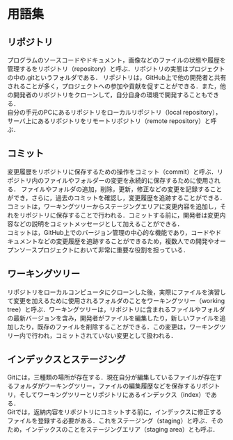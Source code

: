 # 用語集

## リポジトリ
プログラムのソースコードやドキュメント，画像などのファイルの状態や履歴を管理するをリポジトリ（repository）と呼ぶ．リポジトリの実態はプロジェクトの中の.gitというフォルダである．
リポジトリは，GitHub上で他の開発者と共有されることが多く，プロジェクトへの参加や貢献を促すことができる．また，他の開発者のリポジトリをクローンして，自分自身の環境で開発することもできる．
<br>
自分の手元のPCにあるリポジトリをローカルリポジトリ（local repository），サーバ上にあるリポジトリをリモートリポジトリ（remote repository）と呼ぶ．

## コミット
変更履歴をリポジトリに保存するための操作をコミット（commit）と呼ぶ．リポジトリ内のファイルやフォルダーの変更を永続的に保存するために使用される．
ファイルやフォルダの追加，削除，更新，修正などの変更を記録することができ，さらに，過去のコミットを確認し，変更履歴を追跡することができる．
<br>
コミットは，ワーキングツリーからステージングエリアに変更内容を追加し，それをリポジトリに保存することで行われる．コミットする前に，開発者は変更内容などの説明をコミットメッセージとして加えることができる．
<br>
コミットは，GitHub上でのバージョン管理の中心的な機能であり，コードやドキュメントなどの変更履歴を追跡することができるため，複数人での開発やオープンソースプロジェクトにおいて非常に重要な役割を担っている．

## ワーキングツリー
リポジトリをローカルコンピュータにクローンした後，実際にファイルを演習して変更を加えるために使用されるフォルダのことをワーキングツリー（working tree）と呼ぶ．ワーキングツリーは，リポジトリに含まれるファイルやフォルダの最新バージョンを含み，開発者がファイルを編集したり，新しいファイルを追加したり，既存のファイルを削除することができる．この変更は，ワーキングツリー内で行われ，コミットされていない変更として扱われる．

## インデックスとステージング
Gitには，三種類の場所が存在する．現在自分が編集しているファイルが存在するフォルダがワーキングツリー，ファイルの編集履歴などを保存するリポジトリ，そしてワーキングツリーとリポジトリにあるインデックス（index）である．
<br>
Gitでは，返納内容をリポジトリにコミットする前に，インデックスに修正するファイルを登録する必要がある．これをステージング（staging）と呼ぶ．そのため，インデックスのことをステージングエリア（staging area）とも呼ぶ．
